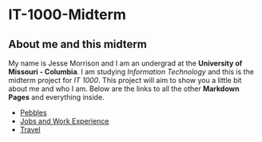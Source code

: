 # IT-1000-Midterm
## About me and this midterm
My name is Jesse Morrison and I am an undergrad at the **University of Missouri - Columbia**. I am studying *Information Technology* and this is the midterm project for *IT 1000*. This project will aim to show you a little bit about me and who I am. Below are the links to all the other **Markdown Pages** and everything inside.
* [Pebbles](Pebbles.md)
* [Jobs and Work Experience](https://github.com/JesseMorrison12/IT-1000-Midterm/blob/main/Jobs%20and%20Work%20experience.md)
* [Travel](https://github.com/JesseMorrison12/IT-1000-Midterm/blob/main/Travel.md)
